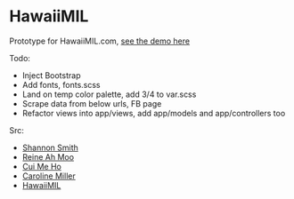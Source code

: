 # HawaiiMIL

Prototype for HawaiiMIL.com, [see the demo here](https://immense-lake-39177.herokuapp.com/)

Todo:
- Inject Bootstrap
- Add fonts, fonts.scss
- Land on temp color palette, add 3/4 to var.scss
- Scrape data from below urls, FB page
- Refactor views into app/views, add app/models and app/controllers too

Src:
- [Shannon Smith](http://www.shannonsmithrealtor.com)
- [Reine Ah Moo](https://www.locationshawaii.com/agent/reine.ahmoo?aid=614)
- [Cui Me Ho](https://www.locationshawaii.com/agent/cui.ho?aid=989)
- [Caroline Miller](https://www.locationshawaii.com/agent/caroline.miller?aid=3222)
- [HawaiiMIL](https://www.facebook.com/HawaiiMIL/)
